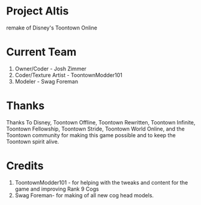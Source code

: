 # Project Altis
remake of Disney's Toontown Online

# Current Team

1. Owner/Coder - Josh Zimmer 
2. Coder/Texture Artist - ToontownModder101
3. Modeler - Swag Foreman

# Thanks

Thanks To Disney, Toontown Offline, Toontown Rewritten, Toontown Infinite, Toontown Fellowship, Toontown Stride, Toontown World Online, 
and the Toontown community for making this game possible and to keep the Toontown spirit alive.

# Credits
1. ToontownModder101 - for helping with the tweaks and content for the game and improving Rank 9 Cogs
2. Swag Foreman- for making of all new cog head models. 
